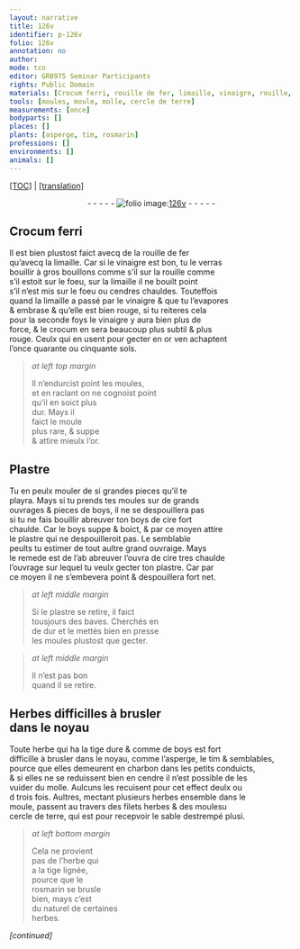 ```yaml
---
layout: narrative
title: 126v
identifier: p-126v
folio: 126v
annotation: no
author:
mode: tcn
editor: GR8975 Seminar Participants
rights: Public Domain
materials: [Crocum ferri, rouille de fer, limaille, vinaigre, rouille, cendres, crocum, or, Plastre, boys, cire, plastre, charbon, cendre, terre]
tools: [moules, moule, molle, cercle de terre]
measurements: [once]
bodyparts: []
places: []
plants: [asperge, tim, rosmarin]
professions: []
environments: []
animals: []
---
```


<p><a href="{{ site.baseurl }}/normalized/">[TOC]</a> | <a href="{{ site.baseurl }}/texts/p-126v_tl/" target="_blank">[translation]</a></p><div class="folio" align="center">- - - - - <a href="http://gallica.bnf.fr/ark:/12148/btv1b10500001g/f258.image" target="_blank"><img src="https://cu-mkp.github.io/2017-workshop-edition/assets/photo-icon.png" alt="folio image: " style="display:inline-block; margin-bottom:-3px;"/>126v</a> - - - - - </div>  
  

## <span class="m">Crocum ferri</span>

 
Il est bien plustost faict avecq de la <span class="m">rouille de fer</span><br/> qu’avecq la <span class="m">limaille</span>. Car si le <span class="m">vinaigre</span> <span class="add">est bon</span>, tu le verras<br/> bouillir à gros bouillons <span class="del">co<span class="exp">mm</span>e s’il</span> sur la <span class="m">rouille</span> co<span class="exp">mm</span>e<br/> s’il estoit sur le foeu, sur la <span class="m">limaille</span> il ne bouilt point<br/> s’il n’est mis sur le foeu ou <span class="m">cendres</span> chauldes. Touteffois<br/> quand la <span class="m">limaille</span> a passé par le <span class="m">vinaigre</span> & que tu l’evapores<br/> & embrase & qu’elle est bien rouge, si tu reiteres cela<br/> pour la seconde foys le <span class="m">vinaigre</span> y aura bien plus de<br/> force, & le <span class="m">crocum</span> en sera beaucoup plus subtil & plus<br/> rouge. Ceulx qui en usent pour gecter en <span class="m">or</span> <span class="del">ven</span> achaptent<br/> l’<span class="ms">once</span> quarante ou cinquante <span class="cn">sols</span>.
 
> *at left top margin*
> 
> 
>  Il n’endurcist point les <span class="tl">moules</span>,<br/> et en raclant on ne cognoist point<br/> qu’il en soict plus<br/> dur. Mays il<br/> faict le <span class="tl">moule</span><br/> plus rare, & suppe<br/> & attire mieulx l’<span class="m">or</span>.
 
 
  

## <span class="m">Plastre</span>

 
Tu en peulx mouler de si grandes pieces qu’il te<br/> playra. Mays si tu prends tes <span class="tl">moules</span> sur de grands<br/> ouvrages & pieces de <span class="m">boys</span>, il ne se despouillera pas<br/> si tu ne fais <span class="del">bouillir</span> abreuver ton <span class="m">boys</span> de <span class="m">cire</span> fort<br/> chaulde. Car le <span class="m">boys</span> suppe & boict, & par ce moyen attire<br/> le <span class="m">plastre</span> qui ne despouilleroit pas. Le semblable<br/> peults tu estimer de tout aultre grand ouvraige. Mays<br/> le remede est de <span class="del">l’ab</span> abreuver <span class="del">l’ouvra</span> de <span class="m">cire</span> tres chaulde<br/> l’ouvrage sur lequel tu veulx gecter ton <span class="m">plastre</span>. Car par<br/> ce moyen il ne s’embevera point & despouillera fort net.
 
> *at left middle margin*
> 
> 
>  Si le <span class="m">plastre</span> se retire, il faict<br/> tousjours des baves. Cherchés en<br/> de dur et <span class="del">le</span> mettés bien en presse<br/> les <span class="tl">moules</span> plustost que gecter.
 
> *at left middle margin*
> 
> 
>  Il n’est pas bon<br/> quand il se retire.

 
  

## Herbes difficilles à brusler<br/> dans le noyau

 
Toute herbe qui ha la tige dure & comme de <span class="m">boys</span> est fort<br/> difficille à brusler dans le noyau, co<span class="exp">mm</span>e l’<span class="pa">asperge</span>, le <span class="pa">tim</span> & semblables,<br/> pource que elles demeurent en <span class="m">charbon</span> dans les petits conduicts,<br/> & si elles ne se reduissent bien en <span class="m">cendre</span> il n’est possible de les<br/> vuider du <span class="tl">molle</span>. Aulcuns les recuisent pour cet effect deulx ou<br/> <span class="del">d</span> trois fois. Aultres, mectant plusieurs herbes ensemble dans le<br/> <span class="tl">moule</span>, passent au travers des <span class="del">filets</span> herbes & d<span class="del">es <span class="tl">moules</span></span><span class="add">u</span><br/> <span class="tl">cercle de <span class="m">terre</span></span>, qui est pour recepvoir le sable destrempé <span class="del">plusi</span>.
 
> *at left bottom margin*
> 
> 
>  Cela ne provient<br/> pas de l’herbe qui<br/> a la tige lignée,<br/> pource que le<br/> <span class="pa">rosmarin</span> se brusle<br/> bien, mays c’est<br/> du naturel de certaines<br/> herbes.
 
*[continued]*
 

